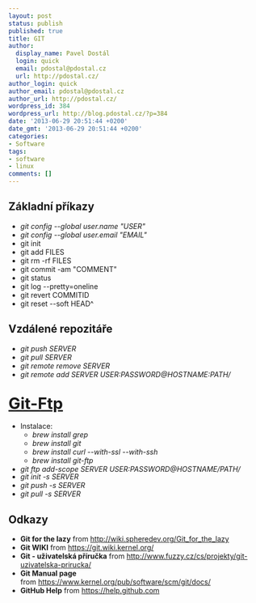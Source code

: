 ```yaml
---
layout: post
status: publish
published: true
title: GIT
author:
  display_name: Pavel Dostál
  login: quick
  email: pdostal@pdostal.cz
  url: http://pdostal.cz/
author_login: quick
author_email: pdostal@pdostal.cz
author_url: http://pdostal.cz/
wordpress_id: 384
wordpress_url: http://blog.pdostal.cz/?p=384
date: '2013-06-29 20:51:44 +0200'
date_gmt: '2013-06-29 20:51:44 +0200'
categories:
- Software
tags:
- software
- linux
comments: []
---
```

<h2>Základní příkazy</h2>
<ul>
<li>
<address>git config --global user.name "USER"</address>
</li>
<li>
<address>git config --global user.email "EMAIL"</address>
</li>
<li>git init</li>
<li>git add FILES</li>
<li>git rm -rf FILES</li>
<li>git commit -am "COMMENT"</li>
<li>git status</li>
<li>git log --pretty=oneline</li>
<li>git revert COMMITID</li>
<li>git reset --soft HEAD^</li>
</ul>
<h2>Vzdálené repozitáře</h2>
<ul>
<li>
<address>git push SERVER</address>
</li>
<li>
<address>git pull SERVER</address>
</li>
<li>
<address>git remote remove SERVER</address>
</li>
<li>
<address>git remote add SERVER USER:PASSWORD@HOSTNAME:PATH/</address>
</li>
</ul>
<h2><a style="font-size: 1.5em;" title="Git-Ftp" href="https://github.com/git-ftp/git-ftp">Git-Ftp</a></h2>
<ul>
<li>Instalace:
<ul>
<li>
<address>brew install grep</address>
</li>
<li>
<address>brew install git</address>
</li>
<li>
<address>brew install curl --with-ssl --with-ssh</address>
</li>
<li>
<address>brew install git-ftp</address>
</li>
</ul>
</li>
<li>
<address><span style="line-height: 13px;">git ftp add-scope SERVER USER:PASSWORD@HOSTNAME/PATH/</span></address>
</li>
<li>
<address>git init -s SERVER</address>
</li>
<li>
<address>git push -s SERVER</address>
</li>
<li>
<address>git pull -s SERVER</address>
</li>
</ul>
<h2>Odkazy</h2>
<ul>
<li><span style="line-height: 13px;"><strong>Git for the lazy</strong> from <a title="http://wiki.spheredev.org/Git_for_the_lazy" href="http://wiki.spheredev.org/Git_for_the_lazy">http://wiki.spheredev.org/Git_for_the_lazy</a><a title="http://wiki.spheredev.org/Git_for_the_lazy" href="http://wiki.spheredev.org/Git_for_the_lazy"><br />
</a></span></li>
<li><strong>Git WIKI</strong> from <a title="https://git.wiki.kernel.org/" href="https://git.wiki.kernel.org/" target="_blank">https://git.wiki.kernel.org/</a></li>
<li><strong>Git - uživatelská příručka</strong> from <a title="http://www.fuzzy.cz/cs/projekty/git-uzivatelska-prirucka/" href="http://www.fuzzy.cz/cs/projekty/git-uzivatelska-prirucka/">http://www.fuzzy.cz/cs/projekty/git-uzivatelska-prirucka/</a></li>
<li><strong>Git Manual page</strong> from <a title="https://www.kernel.org/pub/software/scm/git/docs/" href="https://www.kernel.org/pub/software/scm/git/docs/">https://www.kernel.org/pub/software/scm/git/docs/</a></li>
<li><strong>GitHub Help</strong> from <a title="https://help.github.com" href="https://help.github.com">https://help.github.com</a></li>
</ul>

